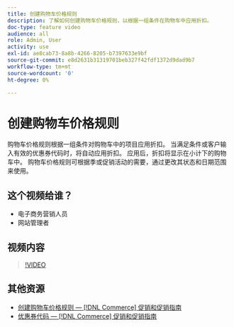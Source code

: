 ```yaml
---
title: 创建购物车价格规则
description: 了解如何创建购物车价格规则，以根据一组条件在购物车中应用折扣。
doc-type: feature video
audience: all
role: Admin, User
activity: use
exl-id: ae8cab73-8a8b-4266-8205-b7397633e9bf
source-git-commit: e8d2631b31319701beb327f42fdf1372d9dad9b7
workflow-type: tm+mt
source-wordcount: '0'
ht-degree: 0%

---
```


# 创建购物车价格规则

购物车价格规则根据一组条件对购物车中的项目应用折扣。 当满足条件或客户输入有效的优惠券代码时，将自动应用折扣。 应用后，折扣将显示在小计下的购物车中。 购物车价格规则可根据季或促销活动的需要，通过更改其状态和日期范围来使用。

## 这个视频给谁？

- 电子商务营销人员
- 网站管理者

## 视频内容

>[!VIDEO](https://video.tv.adobe.com/v/343835?quality=12&learn=on)

## 其他资源

- [创建购物车价格规则 —  [!DNL Commerce] 促销和促销指南](https://experienceleague.adobe.com/docs/commerce-admin/marketing/promotions/cart-rules/price-rules-cart-create.html)
- [优惠券代码 —  [!DNL Commerce] 促销和促销指南](https://experienceleague.adobe.com/docs/commerce-admin/marketing/promotions/cart-rules/price-rules-cart-coupon.html)
